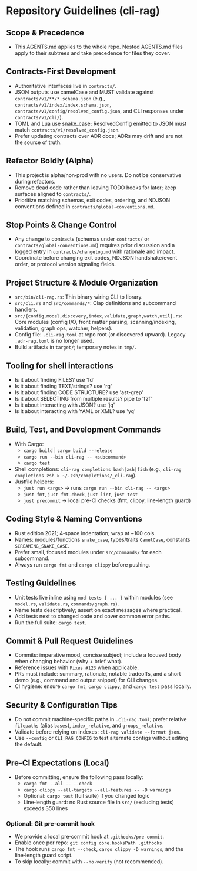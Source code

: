 # Repository Guidelines (cli-rag)

## Scope & Precedence
- This AGENTS.md applies to the whole repo. Nested AGENTS.md files apply to their subtrees and take precedence for files they cover.

## Contracts‑First Development
- Authoritative interfaces live in `contracts/`.
- JSON outputs use camelCase and MUST validate against `contracts/v1/**/*.schema.json` (e.g., `contracts/v1/index/index.schema.json`, `contracts/v1/config/resolved_config.json`, and CLI responses under `contracts/v1/cli/`).
- TOML and Lua use snake_case; ResolvedConfig emitted to JSON must match `contracts/v1/resolved_config.json`.
- Prefer updating contracts over ADR docs; ADRs may drift and are not the source of truth.

## Refactor Boldly (Alpha)
- This project is alpha/non‑prod with no users. Do not be conservative during refactors.
- Remove dead code rather than leaving TODO hooks for later; keep surfaces aligned to `contracts/`.
- Prioritize matching schemas, exit codes, ordering, and NDJSON conventions defined in `contracts/global-conventions.md`.

## Stop Points & Change Control
- Any change to contracts (schemas under `contracts/` or `contracts/global-conventions.md`) requires prior discussion and a logged entry in `contracts/changelog.md` with rationale and impact.
- Coordinate before changing exit codes, NDJSON handshake/event order, or protocol version signaling fields.

## Project Structure & Module Organization
- `src/bin/cli-rag.rs`: Thin binary wiring CLI to library.
- `src/cli.rs` and `src/commands/*`: Clap definitions and subcommand handlers.
- `src/{config,model,discovery,index,validate,graph,watch,util}.rs`: Core modules (config I/O, front matter parsing, scanning/indexing, validation, graph ops, watcher, helpers).
- Config file: `.cli-rag.toml` at repo root (or discovered upward). Legacy `.adr-rag.toml` is no longer used.
- Build artifacts in `target/`; temporary notes in `tmp/`.

## Tooling for shell interactions
- Is it about finding FILES? use 'fd'
- Is it about finding TEXT/strings? use 'rg'
- Is it about finding CODE STRUCTURE? use 'ast-grep'
- Is it about SELECTING from multiple results? pipe to 'fzf'
- Is it about interacting with JSON? use 'jq'
- Is it about interacting with YAML or XML? use 'yq'

## Build, Test, and Development Commands
- With Cargo:
  - `cargo build` | `cargo build --release`
  - `cargo run --bin cli-rag -- <subcommand>`
  - `cargo test`
- Shell completions: `cli-rag completions bash|zsh|fish` (e.g., `cli-rag completions zsh > ~/.zsh/completions/_cli-rag`).
- Justfile helpers:
  - `just run <args>` → runs `cargo run --bin cli-rag -- <args>`
  - `just fmt`, `just fmt-check`, `just lint`, `just test`
  - `just precommit` → local pre-CI checks (fmt, clippy, line-length guard)

## Coding Style & Naming Conventions
- Rust edition 2021; 4‑space indentation; wrap at ~100 cols.
- Names: modules/functions `snake_case`, types/traits `CamelCase`, constants `SCREAMING_SNAKE_CASE`.
- Prefer small, focused modules under `src/commands/` for each subcommand.
- Always run `cargo fmt` and `cargo clippy` before pushing.

## Testing Guidelines
- Unit tests live inline using `mod tests { ... }` within modules (see `model.rs`, `validate.rs`, `commands/graph.rs`).
- Name tests descriptively; assert on exact messages where practical.
- Add tests next to changed code and cover common error paths.
- Run the full suite: `cargo test`.

## Commit & Pull Request Guidelines
- Commits: imperative mood, concise subject; include a focused body when changing behavior (why + brief what).
- Reference issues with `Fixes #123` when applicable.
- PRs must include: summary, rationale, notable tradeoffs, and a short demo (e.g., command and output snippet) for CLI changes.
- CI hygiene: ensure `cargo fmt`, `cargo clippy`, and `cargo test` pass locally.

## Security & Configuration Tips
- Do not commit machine‑specific paths in `.cli-rag.toml`; prefer relative `filepaths` (alias `bases`), `index_relative`, and `groups_relative`.
- Validate before relying on indexes: `cli-rag validate --format json`.
- Use `--config` or `CLI_RAG_CONFIG` to test alternate configs without editing the default.

## Pre‑CI Expectations (Local)
- Before committing, ensure the following pass locally:
  - `cargo fmt --all -- --check`
  - `cargo clippy --all-targets --all-features -- -D warnings`
  - Optional: `cargo test` (full suite) if you changed logic
  - Line‑length guard: no Rust source file in `src/` (excluding tests) exceeds 350 lines

### Optional: Git pre‑commit hook
- We provide a local pre‑commit hook at `.githooks/pre-commit`.
- Enable once per repo: `git config core.hooksPath .githooks`
- The hook runs `cargo fmt --check`, `cargo clippy -D warnings`, and the line‑length guard script.
- To skip locally: commit with `--no-verify` (not recommended).
